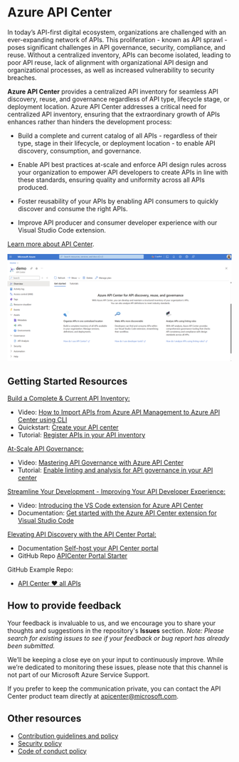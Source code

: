 # Azure API Center

In today’s API-first digital ecosystem, organizations are challenged with an ever-expanding network of APIs. This proliferation - known as API sprawl - poses significant challenges in API governance, security, compliance, and reuse. Without a centralized inventory, APIs can become isolated, leading to poor API reuse, lack of alignment with organizational API design and organizational processes, as well as increased vulnerability to security breaches.

**Azure API Center** provides a centralized API inventory for seamless API discovery, reuse, and governance regardless of API type, lifecycle stage, or deployment location. Azure API Center addresses a critical need for centralized API inventory, ensuring that the extraordinary growth of APIs enhances rather than hinders the development process:

- Build a complete and current catalog of all APIs - regardless of their type, stage in their lifecycle, or deployment location - to enable API discovery, consumption, and governance.

- Enable API best practices at-scale and enforce API design rules across your organization to empower API developers to create APIs in line with these standards, ensuring quality and uniformity across all APIs produced.

- Foster reusability of your APIs by enabling API consumers to quickly discover and consume the right APIs.

- Improve API producer and consumer developer experience with our Visual Studio Code extension.

[Learn more about API Center](https://aka.ms/apicenter/blogpost).


![APIs view in Azure API Center](media/readme-screenshot.png)

## Getting Started Resources

<u>Build a Complete & Current API Inventory:</u>
- Video: [How to Import APIs from Azure API Management to Azure API Center using CLI](https://youtu.be/SuGkhuBUV5k?si=M0VrEjnq4K6qBBSz)
- Quickstart: [Create your API center](https://learn.microsoft.com/azure/api-center/set-up-api-center)
- Tutorial: [Register APIs in your API inventory](https://learn.microsoft.com/azure/api-center/register-apis)

<u>At-Scale API Governance:</u>
- Video: [Mastering API Governance with Azure API Center](https://youtu.be/m0XATQaVhxA?si=oDfFDPE9hDPbrczP)
- Tutorial: [Enable linting and analysis for API governance in your API center](https://learn.microsoft.com/azure/api-center/enable-api-analysis-linting)

<u>Streamline Your Development - Improving Your API Developer Experience:</u>
- Video: [Introducing the VS Code extension for Azure API Center](https://youtu.be/62X0NALedCc) 
- Documentation: [Get started with the Azure API Center extension for Visual Studio Code](https://learn.microsoft.com/azure/api-center/use-vscode-extension)

<u>Elevating API Discovery with the API Center Portal:</u>
- Documentation [Self-host your API Center portal](https://learn.microsoft.com/azure/api-center/enable-api-center-portal)
- GitHub Repo [APICenter Portal Starter](https://github.com/Azure/APICenter-Portal-Starter)

GitHub Example Repo: 
- [API Center ❤️ all APIs](https://github.com/Azure-Samples/universal-api-center)


## How to provide feedback

Your feedback is invaluable to us, and we encourage you to share your thoughts and suggestions in the repository's **Issues** section. *Note: Please search for existing issues to see if your feedback or bug report has already been submitted.* 

We’ll be keeping a close eye on your input to continuously improve. While we’re dedicated to monitoring these issues, please note that this channel is not part of our Microsoft Azure Service Support.

If you prefer to keep the communication private, you can contact the API Center product team directly at apicenter@microsoft.com.

## Other resources

* [Contribution guidelines and policy](CONTRIBUTIONS.md)
* [Security policy](SECURITY.md)
* [Code of conduct policy](CODE_OF_CONDUCT.md)
